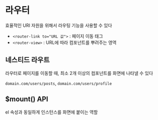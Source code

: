 # 라우터

효율적인 URI 자원을 위해서 라우팅 기능을 사용할 수 있다

- `<router-link to="URL 값">` : 페이지 이동 태그
- `<router-view>` : URL에 따라 컴포넌트를 뿌려주는 영역

## 네스티드 라우트

라우터로 페이지를 이동할 때, 최소 2개 이상의 컴포넌트를 화면에 나타낼 수 있다

`domain.com/users/posts`, `domain.com/users/profile`

## $mount() API

el 속성과 동일하게 인스턴스를 화면에 붙이는 역할

